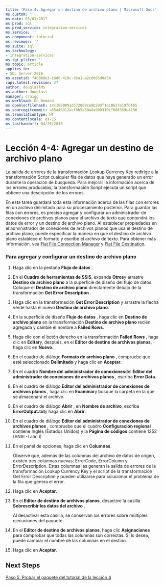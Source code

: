 ```yaml
---
title: 'Paso 4: Agregar un destino de archivo plano | Microsoft Docs'
ms.custom: ''
ms.date: 03/01/2017
ms.prod: sql
ms.prod_service: integration-services
ms.service: ''
ms.component: tutorial
ms.reviewer: ''
ms.suite: sql
ms.technology:
- integration-services
ms.tgt_pltfrm: ''
ms.topic: article
applies_to:
- SQL Server 2016
ms.assetid: f4088de3-16d8-419c-96a1-a2cd005d0a5b
caps.latest.revision: 27
author: douglaslMS
ms.author: douglasl
manager: craigg
ms.workload: On Demand
ms.openlocfilehash: 14c1880091d572808ce8b20df1ec0627e19f6f65
ms.sourcegitcommit: a85a46312acf8b5a59a8a900310cf088369c4150
ms.translationtype: HT
ms.contentlocale: es-ES
ms.lasthandoff: 04/26/2018
---
```

# <a name="lesson-4-4---adding-a-flat-file-destination"></a>Lección 4-4: Agregar un destino de archivo plano
La salida de errores de la transformación Lookup Currency Key redirige a la transformación Script cualquier fila de datos que haya generado un error durante la operación de búsqueda. Para mejorar la información acerca de los errores producidos, la transformación Script ejecuta un script que obtiene una descripción de los errores.  
  
En esta tarea guardará toda esta información acerca de las filas con errores en un archivo delimitado para su procesamiento posterior. Para guardar las filas con errores, es preciso agregar y configurar un administrador de conexiones de archivos planos para el archivo de texto que contendrá los datos de error y un destino de archivo plano. Al establecer propiedades en el administrador de conexiones de archivos planos que usa el destino de archivo plano, puede especificar la manera en que el destino de archivo plano establece el formato y escribe el archivo de texto. Para obtener más información, vea [Flat File Connection Manager](../integration-services/connection-manager/flat-file-connection-manager.md) y [Flat File Destination](../integration-services/data-flow/flat-file-destination.md).  
  
### <a name="to-add-and-configure-a-flat-file-destination"></a>Para agregar y configurar un destino de archivo plano  
  
1.  Haga clic en la pestaña **Flujo de datos** .  
  
2.  En el **Cuadro de herramientas de SSIS**, expanda **Otros**y arrastre **Destino de archivo plano** a la superficie de diseño del flujo de datos. Coloque el **Destino de archivo plano** directamente debajo de la transformación **Get Error Description** .  
  
3.  Haga clic en la transformación **Get Error Description** y arrastre la flecha verde hasta el nuevo **Destino de archivo plano**.  
  
4.  En la superficie de diseño **Flujo de datos** , haga clic en **Destino de archivo plano** en la transformación **Destino de archivo plano** recién agregada y cambie el nombre a **Failed Rows**.  
  
5.  Haga clic con el botón derecho en la transformación **Failed Rows** , haga clic en **Editar**y, después, en el **Editor de destino de archivos planos**, haga clic en **Nuevo**.  
  
6.  En el cuadro de diálogo **Formato de archivo plano** , compruebe que esté seleccionado **Delimitado** y haga clic en **Aceptar**.  
  
7.  En el cuadro **Nombre del administrador de conexiones**del **Editor del administrador de conexiones de archivos planos** , escriba **Error Data**.  
  
8.  En el cuadro de diálogo **Editor del administrador de conexiones de archivos planos** , haga clic en **Examinar**y busque la carpeta en la que se almacenará el archivo.  
  
9. En el cuadro de diálogo **Abrir** , en **Nombre de archivo**, escriba **ErrorOutput.txt**y haga clic en **Abrir**.  
  
10. En el cuadro de diálogo **Editor del administrador de conexiones de archivos planos** , compruebe que el cuadro **Configuración regional** contiene Inglés (Estados Unidos) y la **Página de códigos** contiene 1252 (ANSI -Latin I).  
  
11. En el panel de opciones, haga clic en **Columnas**.  
  
    Observe que, además de las columnas del archivo de datos de origen, existen tres columnas nuevas: ErrorCode, ErrorColumn y ErrorDescription. Estas columnas las generan la salida de errores de la transformación Lookup Currency Key y el script de la transformación Get Error Description y pueden utilizarse para solucionar el problema de la fila que genera el error.  
  
12. Haga clic en **Aceptar**.  
  
13. En el **Editor de destino de archivos planos**, desactive la casilla **Sobrescribir los datos del archivo** .  
  
    Al desactivar esta casilla, se conservan los errores sobre múltiples ejecuciones del paquete.  
  
14. En el **Editor de destino de archivos planos**, haga clic **Asignaciones** para comprobar que todas las columnas son correctas. Si lo desea, puede cambiar el nombre de las columnas en el destino.  
  
15. Haga clic en **Aceptar**.  
  
## <a name="next-steps"></a>Next Steps  
[Paso 5: Probar el paquete del tutorial de la lección 4](../integration-services/lesson-4-5-testing-the-lesson-4-tutorial-package.md)  
  
  
  

